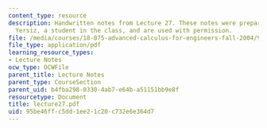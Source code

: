 ```yaml
---
content_type: resource
description: Handwritten notes from Lecture 27. These notes were prepared by Melike
  Yersiz, a student in the class, and are used with permission.
file: /media/courses/18-075-advanced-calculus-for-engineers-fall-2004/95be46ffc5dd1ee21c20c732e6e364d7_lecture27.pdf
file_type: application/pdf
learning_resource_types:
- Lecture Notes
ocw_type: OCWFile
parent_title: Lecture Notes
parent_type: CourseSection
parent_uid: b4fba298-0330-4ab7-e64b-a51151bb9e8f
resourcetype: Document
title: lecture27.pdf
uid: 95be46ff-c5dd-1ee2-1c20-c732e6e364d7
---
```

